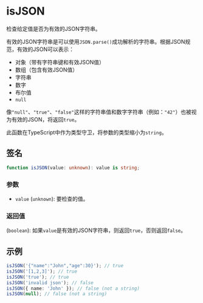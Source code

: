 # isJSON

检查给定值是否为有效的JSON字符串。

有效的JSON字符串是可以使用`JSON.parse()`成功解析的字符串。根据JSON规范，有效的JSON可以表示：

- 对象（带有字符串键和有效JSON值）
- 数组（包含有效JSON值）
- 字符串
- 数字
- 布尔值
- `null`

像`"null"`、`"true"`、`"false"`这样的字符串值和数字字符串（例如：`"42"`）也被视为有效的JSON，将返回`true`。

此函数在TypeScript中作为类型守卫，将参数的类型缩小为`string`。

## 签名

```typescript
function isJSON(value: unknown): value is string;
```

### 参数

- `value` (`unknown`): 要检查的值。

### 返回值

(`boolean`): 如果`value`是有效的JSON字符串，则返回`true`，否则返回`false`。

## 示例

```typescript
isJSON('{"name":"John","age":30}'); // true
isJSON('[1,2,3]'); // true
isJSON('true'); // true
isJSON('invalid json'); // false
isJSON({ name: 'John' }); // false (not a string)
isJSON(null); // false (not a string)
```
